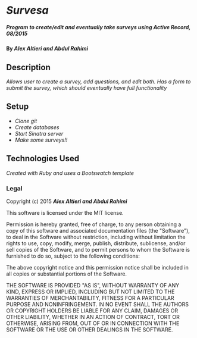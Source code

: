 # _Survesa_

##### _Program to create/edit and eventually take surveys using Active Record, 08/2015_

#### By _**Alex Altieri and Abdul Rahimi**_

## Description

_Allows user to create a survey, add questions, and edit both. Has a form to submit the survey, which should eventually have full functionality_

## Setup

* _Clone git_
* _Create databases_
* _Start Sinatra server_
* _Make some surveys!!_



## Technologies Used

_Created with Ruby and uses a Bootswatch template_

### Legal


Copyright (c) 2015 **_Alex Altieri and Abdul Rahimi_**

This software is licensed under the MIT license.

Permission is hereby granted, free of charge, to any person obtaining a copy
of this software and associated documentation files (the "Software"), to deal
in the Software without restriction, including without limitation the rights
to use, copy, modify, merge, publish, distribute, sublicense, and/or sell
copies of the Software, and to permit persons to whom the Software is
furnished to do so, subject to the following conditions:

The above copyright notice and this permission notice shall be included in
all copies or substantial portions of the Software.

THE SOFTWARE IS PROVIDED "AS IS", WITHOUT WARRANTY OF ANY KIND, EXPRESS OR
IMPLIED, INCLUDING BUT NOT LIMITED TO THE WARRANTIES OF MERCHANTABILITY,
FITNESS FOR A PARTICULAR PURPOSE AND NONINFRINGEMENT. IN NO EVENT SHALL THE
AUTHORS OR COPYRIGHT HOLDERS BE LIABLE FOR ANY CLAIM, DAMAGES OR OTHER
LIABILITY, WHETHER IN AN ACTION OF CONTRACT, TORT OR OTHERWISE, ARISING FROM,
OUT OF OR IN CONNECTION WITH THE SOFTWARE OR THE USE OR OTHER DEALINGS IN
THE SOFTWARE.
